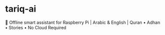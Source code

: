 # tariq-ai
🌙 Offline smart assistant for Raspberry Pi | Arabic &amp; English | Quran • Adhan • Stories • No Cloud Required
